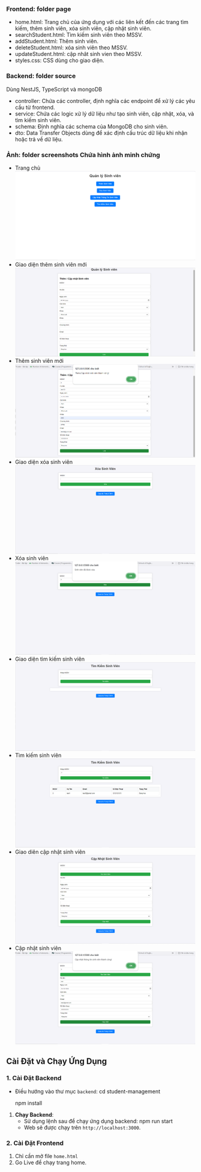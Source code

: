 ### Frontend: folder page

- home.html: Trang chủ của ứng dụng với các liên kết đến các trang tìm kiếm, thêm sinh viên, xóa sinh viên, cập nhật sinh viên.
- searchStudent.html: Tìm kiếm sinh viên theo MSSV.
- addStudent.html: Thêm sinh viên.
- deleteStudent.html: xóa sinh viên theo MSSV.
- updateStudent.html: cập nhât sinh vien theo MSSV.
- styles.css: CSS dùng cho giao diện.

### Backend: folder source
Dùng NestJS, TypeScript và mongoDB 
- controller: Chứa các controller, định nghĩa các endpoint để xử lý các yêu cầu từ frontend.
- service: Chứa các logic xử lý dữ liệu như tạo sinh viên, cập nhật, xóa, và tìm kiếm sinh viên.
- schema: Định nghĩa các schema của MongoDB cho sinh viên.
- dto: Data Transfer Objects dùng để xác định cấu trúc dữ liệu khi nhận hoặc trả về dữ liệu.

### Ảnh: folder screenshots Chứa hình ảnh minh chứng
- Trang chủ
![Trang chủ](screenshots/homepage.png)
- Giao diện thêm sinh viên mới
![Giao diện thêm sinh viên mới](screenshots/addStudent.PNG)
- Thêm sinh viên mới
![Thêm sinh viên mới](screenshots/demoAddStudent.PNG)
- Giao diện xóa sinh viên
![Giao diện xóa sinh viên](screenshots/deleteStudent.PNG)
- Xóa sinh viên
![Xóa sinh viên](screenshots/demoDeleteStudent.PNG)
- Giao diện tìm kiếm sinh viên
![Giao diện tìm kiếm sinh viên](screenshots/findStudent.PNG)
- Tìm kiếm sinh viên
![Tìm kiếm sinh viên](screenshots/demoFindStudent.PNG)
- Giao diên cập nhật sinh viên
![Giao diên cập nhật sinh viên](screenshots/updateStudent.PNG)
- Cập nhật sinh viên
![Cập nhật sinh viên](screenshots/demoUpdateStudent.PNG)
## Cài Đặt và Chạy Ứng Dụng

### 1. Cài Đặt Backend

   - Điều hướng vào thư mục `backend`:
     cd student-management

     npm install


1. **Chạy Backend**:
   - Sử dụng lệnh sau để chạy ứng dụng backend:
     npm run start
   - Web sẽ được chạy trên `http://localhost:3000`.

### 2. **Cài Đặt Frontend**

1. Chỉ cần mở file `home.html` 
2. Go Live để chạy trang home. 

